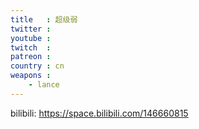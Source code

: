 ```yaml
---
title   : 超级弱
twitter : 
youtube : 
twitch  : 
patreon : 
country : cn
weapons :
    - lance
---
```

bilibili: https://space.bilibili.com/146660815
